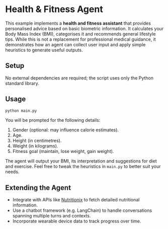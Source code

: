 # Health & Fitness Agent

This example implements a **health and fitness assistant** that provides
personalised advice based on basic biometric information.  It calculates
your Body Mass Index (BMI), categorises it and recommends general
lifestyle tips.  While this is not a replacement for professional
medical guidance, it demonstrates how an agent can collect user input
and apply simple heuristics to generate useful outputs.

## Setup

No external dependencies are required; the script uses only the Python
standard library.

## Usage

```bash
python main.py
```

You will be prompted for the following details:

1. Gender (optional: may influence calorie estimates).
2. Age.
3. Height (in centimetres).
4. Weight (in kilograms).
5. Fitness goal (maintain, lose weight, gain weight).

The agent will output your BMI, its interpretation and suggestions for
diet and exercise.  Feel free to tweak the heuristics in `main.py` to
better suit your needs.

## Extending the Agent

- Integrate with APIs like [Nutritionix](https://www.nutritionix.com) to
  fetch detailed nutritional information.
- Use a chatbot framework (e.g. LangChain) to handle conversations
  spanning multiple turns and contexts.
- Incorporate wearable device data to track progress over time.